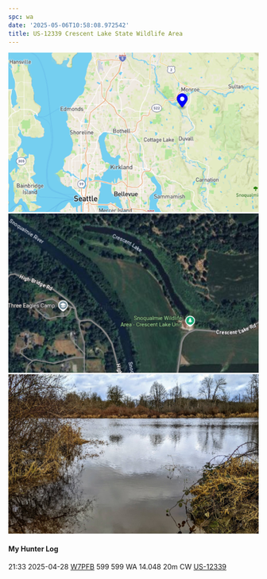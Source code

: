 ```yaml
---
spc: wa
date: '2025-05-06T10:58:08.972542'
title: US-12339 Crescent Lake State Wildlife Area
---
```


![pasted_image.png](/static/pasted_image_0170.png)
![pasted_image001.png](/static/pasted_image001_0146.png)
![pasted_image002.png](/static/pasted_image002_0020.png)


#### My Hunter Log
21:33    2025-04-28    [W7PFB](https://qrz.com/db/W7PFB)    599    599    WA    14.048    20m    CW    [US-12339](https://pota.app/#/park/US-12339)